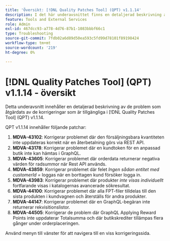 ```yaml
---
title: 'Översikt: [!DNL Quality Patches Tool] (QPT) v1.1.14'
description: I det här underavsnittet finns en detaljerad beskrivning av de problem som åtgärdats av de korrigeringar som finns i  [!DNL Quality Patches Tool] (QPT) v1.1.14.
feature: Tools and External Services
role: Admin
exl-id: 467dcc93-a778-4d76-87b1-1083bbbf66c1
type: Troubleshooting
source-git-commit: 7fdb02a6d89d50ea593c5fd99d78101f89198424
workflow-type: tm+mt
source-wordcount: '219'
ht-degree: 0%

---
```


# [!DNL Quality Patches Tool] (QPT) v1.1.14 - översikt

Detta underavsnitt innehåller en detaljerad beskrivning av de problem som åtgärdats av de korrigeringar som är tillgängliga i [!DNL Quality Patches Tool] (QPT) v1.1.14.

QPT v1.1.14 innehåller följande patchar:

1. **MDVA-43102**: Korrigerar problemet där den försäljningsbara kvantiteten inte uppdateras korrekt när en återbetalning görs via REST API.
1. **MDVA-43178**: Korrigerar problemet där en kundtoken för en anpassad butik inte kan hämtas i GraphQL.
1. **MDVA-43605**: Korrigerar problemet där orderdata returnerar negativa värden för radsummor när Rest API används.
1. **MDVA-43859**: Korrigerar problemet där felet *Ingen sådan entitet med customerId =* loggas när en borttagen kund försöker logga in.
1. **MDVA-43983**: Korrigerar problemet där produkter *inte visas individuellt* fortfarande visas i katalogernas avancerade sökresultat.
1. **MDVA-44100**: Korrigerar problemet där alla FPT-filer tilldelas till den sista produkten i kundvagnen och återställs för andra produkter.
1. **MDVA-44147**: Korrigerar problemet där en GraphQL-begäran inte returnerar rekvisitionslistor.
1. **MDVA-44505**: Korrigerar de problem där GraphQL Applying Reward Points inte uppdaterar Totalsumma och där butikskrediter tillämpas flera gånger under orderplaceringen.

Använd menyn till vänster för att navigera till en viss korrigeringssida.
